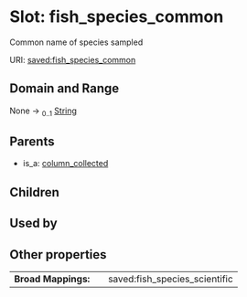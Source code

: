 
# Slot: fish_species_common


Common name of species sampled

URI: [saved:fish_species_common](http://marine.gov.scot/metadata/saved/schema/fish_species_common)


## Domain and Range

None &#8594;  <sub>0..1</sub> [String](types/String.md)

## Parents

 *  is_a: [column_collected](column_collected.md)

## Children


## Used by


## Other properties

|  |  |  |
| --- | --- | --- |
| **Broad Mappings:** | | saved:fish_species_scientific |

